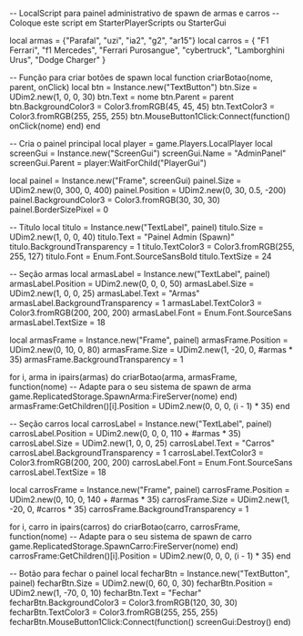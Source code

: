 -- LocalScript para painel administrativo de spawn de armas e carros
-- Coloque este script em StarterPlayerScripts ou StarterGui

local armas = {"Parafal", "uzi", "ia2", "g2", "ar15"}
local carros = {
    "F1 Ferrari",
    "f1 Mercedes",
    "Ferrari Purosangue",
    "cybertruck",
    "Lamborghini Urus",
    "Dodge Charger"
}

-- Função para criar botões de spawn
local function criarBotao(nome, parent, onClick)
    local btn = Instance.new("TextButton")
    btn.Size = UDim2.new(1, 0, 0, 30)
    btn.Text = nome
    btn.Parent = parent
    btn.BackgroundColor3 = Color3.fromRGB(45, 45, 45)
    btn.TextColor3 = Color3.fromRGB(255, 255, 255)
    btn.MouseButton1Click:Connect(function()
        onClick(nome)
    end)
end

-- Cria o painel principal
local player = game.Players.LocalPlayer
local screenGui = Instance.new("ScreenGui")
screenGui.Name = "AdminPanel"
screenGui.Parent = player:WaitForChild("PlayerGui")

local painel = Instance.new("Frame", screenGui)
painel.Size = UDim2.new(0, 300, 0, 400)
painel.Position = UDim2.new(0, 30, 0.5, -200)
painel.BackgroundColor3 = Color3.fromRGB(30, 30, 30)
painel.BorderSizePixel = 0

-- Título
local titulo = Instance.new("TextLabel", painel)
titulo.Size = UDim2.new(1, 0, 0, 40)
titulo.Text = "Painel Admin (Spawn)"
titulo.BackgroundTransparency = 1
titulo.TextColor3 = Color3.fromRGB(255, 255, 127)
titulo.Font = Enum.Font.SourceSansBold
titulo.TextSize = 24

-- Seção armas
local armasLabel = Instance.new("TextLabel", painel)
armasLabel.Position = UDim2.new(0, 0, 0, 50)
armasLabel.Size = UDim2.new(1, 0, 0, 25)
armasLabel.Text = "Armas"
armasLabel.BackgroundTransparency = 1
armasLabel.TextColor3 = Color3.fromRGB(200, 200, 200)
armasLabel.Font = Enum.Font.SourceSans
armasLabel.TextSize = 18

local armasFrame = Instance.new("Frame", painel)
armasFrame.Position = UDim2.new(0, 10, 0, 80)
armasFrame.Size = UDim2.new(1, -20, 0, #armas * 35)
armasFrame.BackgroundTransparency = 1

for i, arma in ipairs(armas) do
    criarBotao(arma, armasFrame, function(nome)
        -- Adapte para o seu sistema de spawn de arma
        game.ReplicatedStorage.SpawnArma:FireServer(nome)
    end)
    armasFrame:GetChildren()[i].Position = UDim2.new(0, 0, 0, (i - 1) * 35)
end

-- Seção carros
local carrosLabel = Instance.new("TextLabel", painel)
carrosLabel.Position = UDim2.new(0, 0, 0, 110 + #armas * 35)
carrosLabel.Size = UDim2.new(1, 0, 0, 25)
carrosLabel.Text = "Carros"
carrosLabel.BackgroundTransparency = 1
carrosLabel.TextColor3 = Color3.fromRGB(200, 200, 200)
carrosLabel.Font = Enum.Font.SourceSans
carrosLabel.TextSize = 18

local carrosFrame = Instance.new("Frame", painel)
carrosFrame.Position = UDim2.new(0, 10, 0, 140 + #armas * 35)
carrosFrame.Size = UDim2.new(1, -20, 0, #carros * 35)
carrosFrame.BackgroundTransparency = 1

for i, carro in ipairs(carros) do
    criarBotao(carro, carrosFrame, function(nome)
        -- Adapte para o seu sistema de spawn de carro
        game.ReplicatedStorage.SpawnCarro:FireServer(nome)
    end)
    carrosFrame:GetChildren()[i].Position = UDim2.new(0, 0, 0, (i - 1) * 35)
end

-- Botão para fechar o painel
local fecharBtn = Instance.new("TextButton", painel)
fecharBtn.Size = UDim2.new(0, 60, 0, 30)
fecharBtn.Position = UDim2.new(1, -70, 0, 10)
fecharBtn.Text = "Fechar"
fecharBtn.BackgroundColor3 = Color3.fromRGB(120, 30, 30)
fecharBtn.TextColor3 = Color3.fromRGB(255, 255, 255)
fecharBtn.MouseButton1Click:Connect(function()
    screenGui:Destroy()
end)
